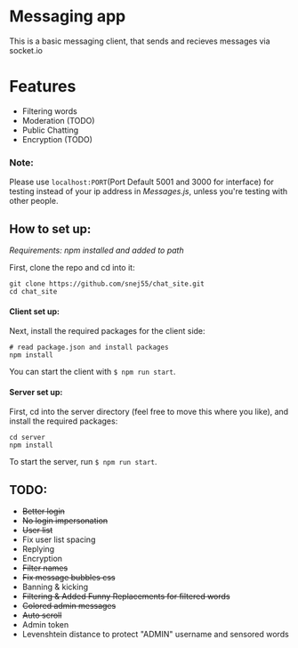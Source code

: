 # Messaging app

This is a basic messaging client, that sends and recieves messages via socket.io

# Features 
 * Filtering words
 * Moderation (TODO)
 * Public Chatting
 * Encryption (TODO)


### Note:

Please use `localhost:PORT`(Port Default 5001 and 3000 for interface) for testing instead of your ip address in *Messages.js*, unless you're testing with other people.

## How to set up:

_Requirements: npm installed and added to path_

First, clone the repo and cd into it:

```
git clone https://github.com/snej55/chat_site.git
cd chat_site
```

#### Client set up:

Next, install the required packages for the client side:

```
# read package.json and install packages
npm install
```

You can start the client with `$ npm run start`.

#### Server set up:

First, cd into the server directory (feel free to move this where you like), and install the required packages:

```
cd server
npm install
```

To start the server, run `$ npm run start`.

## TODO: 
 * ~~Better login~~
 * ~~No login impersonation~~
 * ~~User list~~
 * Fix user list spacing
 * Replying
 * Encryption
 * ~~Filter names~~
 * ~~Fix message bubbles css~~
 * Banning & kicking
 * ~~Filtering & Added Funny Replacements for filtered words~~
 * ~~Colored admin messages~~
 * ~~Auto scroll~~
 * Admin token
 * Levenshtein distance to protect "ADMIN" username and sensored words